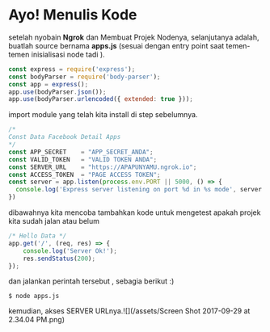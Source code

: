 # Ayo! Menulis Kode

setelah nyobain **Ngrok** dan Membuat Projek Nodenya,  selanjutanya adalah, buatlah source bernama **apps.js** \(sesuai dengan entry point saat temen-temen inisialisasi node tadi \).

```js
const express = require('express');
const bodyParser = require('body-parser');
const app = express();
app.use(bodyParser.json());
app.use(bodyParser.urlencoded({ extended: true }));
```

import module yang telah kita install di step sebelumnya.

```js
/*
Const Data Facebook Detail Apps
*/
const APP_SECRET    = "APP_SECRET_ANDA";
const VALID_TOKEN   = "VALID TOKEN ANDA";
const SERVER_URL    = "https://APAPUNYAMU.ngrok.io";
const ACCESS_TOKEN  = "PAGE ACCESS TOKEN"; 
const server = app.listen(process.env.PORT || 5000, () => {
  console.log('Express server listening on port %d in %s mode', server.address().port, app.settings.env);
})
```

dibawahnya kita mencoba tambahkan kode untuk mengetest apakah projek kita sudah jalan atau belum

```js
/* Hello Data */
app.get('/', (req, res) => {
    console.log('Server Ok!');
    res.sendStatus(200);
});
```

dan jalankan perintah tersebut , sebagia berikut :\)

```
$ node apps.js
```

kemudian, akses SERVER URLnya.![](/assets/Screen Shot 2017-09-29 at 2.34.04 PM.png)

